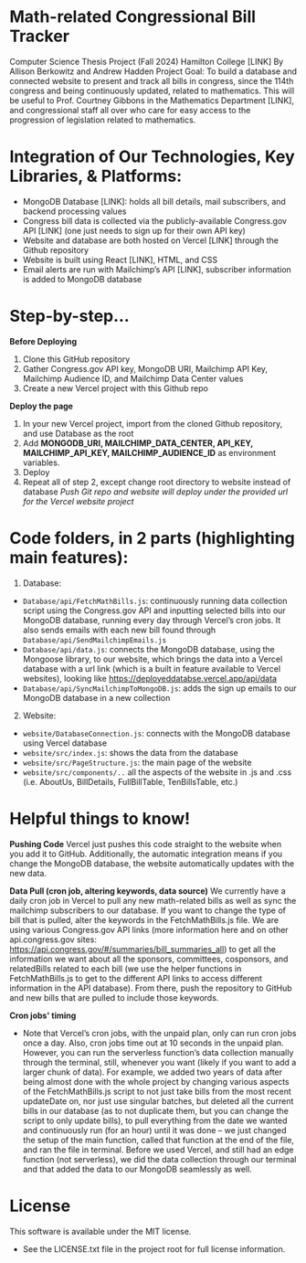 # Math-related Congressional Bill Tracker
Computer Science Thesis Project (Fall 2024) Hamilton College [LINK]
By Allison Berkowitz and Andrew Hadden
Project Goal: To build a database and connected website to present and track all bills in congress, since the 114th congress and being continuously updated, related to mathematics. This will be useful to Prof. Courtney Gibbons in the Mathematics Department [LINK], and congressional staff all over who care for easy access to the progression of legislation related to mathematics.

# Integration of Our Technologies, Key Libraries, & Platforms:
- MongoDB Database [LINK]: holds all bill details, mail subscribers, and backend processing values
- Congress bill data is collected via the publicly-available Congress.gov API [LINK] (one just needs to sign up for their own API key)
- Website and database are both hosted on Vercel [LINK] through the Github repository
- Website is built using React [LINK], HTML, and CSS
- Email alerts are run with Mailchimp’s API [LINK], subscriber information is added to MongoDB database

# Step-by-step…
**Before Deploying**
1. Clone this GitHub repository
2. Gather Congress.gov API key, MongoDB URI, Mailchimp API Key, Mailchimp Audience ID, and Mailchimp Data Center values
3. Create a new Vercel project with this Github repo

**Deploy the page**
1. In your new Vercel project, import from the cloned Github repository, and use Database as the root
2. Add **MONGODB_URI, MAILCHIMP_DATA_CENTER, API_KEY, MAILCHIMP_API_KEY, MAILCHIMP_AUDIENCE_ID** as environment variables.
4. Deploy
5. Repeat all of step 2, except change root directory to website instead of database
*Push Git repo and website will deploy under the provided url for the Vercel website project*

# Code folders, in 2 parts (highlighting main features):
1. Database:
 * `Database/api/FetchMathBills.js`: continuously running data collection script using the Congress.gov API and inputting selected bills into our MongoDB database, running every day through Vercel’s cron jobs. It also sends emails with each new bill found through `Database/api/SendMailchimpEmails.js`
 * `Database/api/data.js`: connects the MongoDB database, using the Mongoose library, to our website, which brings the data into a Vercel database with a url link (which is a built in feature available to Vercel websites), looking like https://deployeddatabse.vercel.app/api/data
 * `Database/api/SyncMailchimpToMongoDB.js`: adds the sign up emails to our MongoDB database in a new collection

2. Website:
 * `website/DatabaseConnection.js`: connects with the MongoDB database using Vercel database
 * `website/src/index.js`: shows the data from the database
 * `website/src/PageStructure.js`: the main page of the website
 * `website/src/components/..` all the aspects of the website in .js and .css (i.e. AboutUs, BillDetails, FullBillTable, TenBillsTable, etc.)

# Helpful things to know!
**Pushing Code** 
Vercel just pushes this code straight to the website when you add it to GitHub. Additionally, the automatic integration means if you change the MongoDB database, the website automatically updates with the new data.

**Data Pull (cron job, altering keywords, data source)**
We currently have a daily cron job in Vercel to pull any new math-related bills as well as sync the mailchimp subscribers to our database. If you want to change the type of bill that is pulled, alter the keywords in the FetchMathBills.js file. We are using various Congress.gov API links (more information here and on other api.congress.gov sites: https://api.congress.gov/#/summaries/bill_summaries_all) to get all the information we want about all the sponsors, committees, cosponsors, and relatedBills related to each bill (we use the helper functions in FetchMathBills.js to get to the different API links to access different information in the API database). From there, push the repository to GitHub and new bills that are pulled to include those keywords. 

**Cron jobs' timing**
* Note that Vercel’s cron jobs, with the unpaid plan, only can run cron jobs once a day. Also, cron jobs time out at 10 seconds in the unpaid plan. However, you can run the serverless function’s data collection manually through the terminal, still, whenever you want (likely if you want to add a larger chunk of data). For example, we added two years of data after being almost done with the whole project by changing various aspects of the FetchMathBills.js script to not just take bills from the most recent updateDate on, nor just use singular batches, but deleted all the current bills in our database (as to not duplicate them, but you can change the script to only update bills), to pull everything from the date we wanted and continuously run (for an hour) until it was done – we just changed the setup of the main function, called that function at the end of the file, and ran the file in terminal. Before we used Vercel, and still had an edge function (not serverless), we did the data collection through our terminal and that added the data to our MongoDB seamlessly as well.

# License
This software is available under the MIT license.
* See the LICENSE.txt file in the project root for full license information.
